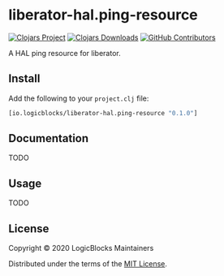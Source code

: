 # liberator-hal.ping-resource

[![Clojars Project](https://img.shields.io/clojars/v/io.logicblocks/liberator-hal.ping-resource.svg)](https://clojars.org/io.logicblocks/liberator-hal.ping-resource)
[![Clojars Downloads](https://img.shields.io/clojars/dt/io.logicblocks/liberator-hal.ping-resource.svg)](https://clojars.org/io.logicblocks/liberator-hal.ping-resource)
[![GitHub Contributors](https://img.shields.io/github/contributors-anon/logicblocks/liberator-hal.ping-resource.svg)](https://github.com/logicblocks/liberator-hal.ping-resource/graphs/contributors)

A HAL ping resource for liberator.

## Install

Add the following to your `project.clj` file:

```clj
[io.logicblocks/liberator-hal.ping-resource "0.1.0"]
```

## Documentation

TODO

## Usage

TODO

## License

Copyright &copy; 2020 LogicBlocks Maintainers

Distributed under the terms of the 
[MIT License](http://opensource.org/licenses/MIT).
